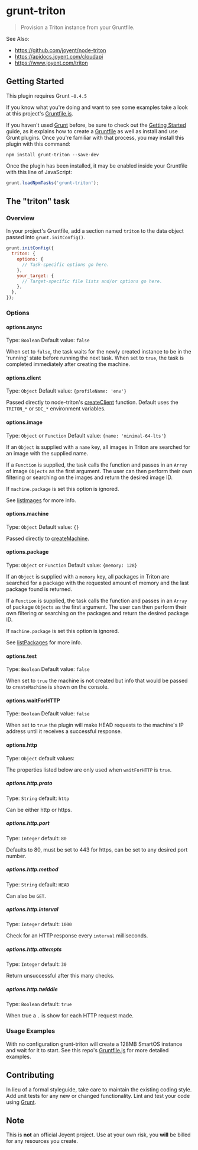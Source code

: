 # grunt-triton

> Provision a Triton instance from  your Gruntfile.

See Also:
* https://github.com/joyent/node-triton
* https://apidocs.joyent.com/cloudapi
* https://www.joyent.com/triton

## Getting Started
This plugin requires Grunt `~0.4.5`

If you know what you're doing and want to see some examples take a look at this project's [Gruntfile.js](https://github.com/travispaul/grunt-triton/blob/master/Gruntfile.js#L31).

If you haven't used [Grunt](http://gruntjs.com/) before, be sure to check out the [Getting Started](http://gruntjs.com/getting-started) guide, as it explains how to create a [Gruntfile](http://gruntjs.com/sample-gruntfile) as well as install and use Grunt plugins. Once you're familiar with that process, you may install this plugin with this command:

```shell
npm install grunt-triton --save-dev
```

Once the plugin has been installed, it may be enabled inside your Gruntfile with this line of JavaScript:

```js
grunt.loadNpmTasks('grunt-triton');
```

## The "triton" task

### Overview
In your project's Gruntfile, add a section named `triton` to the data object passed into `grunt.initConfig()`.

```js
grunt.initConfig({
  triton: {
    options: {
      // Task-specific options go here.
    },
    your_target: {
      // Target-specific file lists and/or options go here.
    },
  },
});
```

### Options

#### options.async
Type: `Boolean`
Default value: `false`

When set to `false`, the task waits for the newly created instance to be in the 'running' state before running the next task.
When set to `true`, the task is completed immediately after creating the machine.

#### options.client
Type: `Object`
Default value: `{profileName: 'env'}`

Passed directly to node-triton's [createClient](https://github.com/joyent/node-triton#tritonapi-module-usage) function.  Default uses the `TRITON_*` or `SDC_*` environment variables.

#### options.image
Type: `Object` or `Function`
Default value: `{name: 'minimal-64-lts'}`

If an `Object` is supplied with a `name` key, all images in Triton are searched for an image with the supplied name.

If a `Function` is supplied, the task calls the function and passes in an `Array` of image `Objects` as the first argument.  The user can then perform their own filtering or searching on the images and return the desired image ID.

If `machine.package` is set this option is ignored.

See [listImages](https://apidocs.joyent.com/cloudapi/#ListImages) for more info.

#### options.machine
Type: `Object`
Default value: `{}`

Passed directly to [createMachine](https://apidocs.joyent.com/cloudapi/#CreateMachine).

#### options.package
Type: `Object` or `Function`
Default value: `{memory: 128}`

If an `Object` is supplied with a `memory` key, all packages in Triton are searched for a package with the requested amount of memory and the last package found is returned.

If a `Function` is supplied, the task calls the function and passes in an `Array` of package `Objects` as the first argument.  The user can then perform their own filtering or searching on the packages and return the desired package ID.

If `machine.package` is set this option is ignored.

See [listPackages](https://apidocs.joyent.com/cloudapi/#ListPackages) for more info.

#### options.test
Type: `Boolean`
Default value: `false`

When set to `true` the machine is not created but info that would be passed to `createMachine` is shown on the console.

#### options.waitForHTTP
Type: `Boolean`
Default value: `false`

When set to `true` the plugin will make HEAD requests to the machine's IP address until it receives a successful response.

#### options.http
Type: `Object`
default values:

The properties listed below are only used when `waitForHTTP` is `true`.

##### options.http.proto
Type: `String`
default: `http`

Can be either http or https.

##### options.http.port
Type: `Integer`
default: `80`

Defaults to 80, must be set to 443 for https, can be set to any desired port number.


##### options.http.method
Type: `String`
default: `HEAD`

Can also be ``GET``.

##### options.http.interval
Type: `Integer`
default: `1000`

Check for an HTTP response every `interval` milliseconds.

##### options.http.attempts
Type: `Integer`
default: `30`

Return unsuccessful after this many checks.

##### options.http.twiddle
Type: `Boolean`
default: `true`

When true a `.` is show for each HTTP request made.


### Usage Examples

With no configuration grunt-triton will create a 128MB SmartOS instance and wait for it to start.  See this repo's [Gruntfile.js](https://github.com/travispaul/grunt-triton/blob/master/Gruntfile.js#L31) for more detailed examples.


## Contributing
In lieu of a formal styleguide, take care to maintain the existing coding style. Add unit tests for any new or changed functionality. Lint and test your code using [Grunt](http://gruntjs.com/).


## Note

This is **not** an official Joyent project.  Use at your own risk, you **will** be billed for any resources you create.
